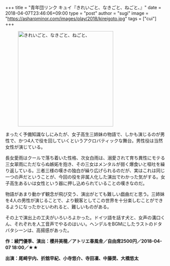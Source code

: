 +++
title = "青年団リンク キュイ『きれいごと、なきごと、ねごと、』"
date = 2018-04-07T23:46:06+09:00
type = "post"
author = "sugi"
image = "https://asharpminor.com/images/play/2018/kireigoto.jpg"
tags = ["cui"]
+++
<figure class="alignleft"><img src="/images/play/2018/kireigoto.jpg" alt="きれいごと、なきごと、ねごと、" style="width: 300px !important;"></figure>

まったく予備知識なしにみたが、女子高生三姉妹の物語で、しかも演じるのが男性で、かつ4人で役を回していくというアクロバティックな舞台。男性役は当然女性が演じている。

長女愛雨はクールで落ち着いた性格、次女白雨は、溺愛されて育ち異性にモテる三女翠雨にただならぬ嫉妬を抱き、その三女はメンタルが弱く爆食いと嘔吐を繰り返している。三者三様の嘆きの独白が繰り広げられるのだが、実はこれは同じ一つの声だということが、今回の役を非属人化した演出でわかった気がする。女子高生あるいは女性という器に押し込められていることの嘆きなのだ。

物語があまり動かず観念が飛び交う、演出がとても難しい戯曲だと思う。三姉妹を4人の男性が演じることで、より観客としてこの世界を十分楽しむことができるようになったかといわれると、難しいものがある。

その上で演出上の工夫がいろいろよかった。ドイツ語を話す犬と、女声の溝口くん、それぞれを人工音声でやるのはいい。ヘンデルをBGMにしたラストのドタバタシーンは、高揚感があった。

**作：綾門優季、演出：櫻井美穂／アトリエ春風舎／自由席2500円／2018-04-07 18:00／★★**

**出演：尾崎宇内、折舘早紀、小寺悠介、寺田凜、中藤奨、大橋悠太**
